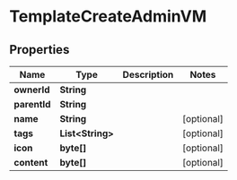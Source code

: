 

# TemplateCreateAdminVM


## Properties

| Name | Type | Description | Notes |
|------------ | ------------- | ------------- | -------------|
|**ownerId** | **String** |  |  |
|**parentId** | **String** |  |  |
|**name** | **String** |  |  [optional] |
|**tags** | **List&lt;String&gt;** |  |  [optional] |
|**icon** | **byte[]** |  |  [optional] |
|**content** | **byte[]** |  |  [optional] |



